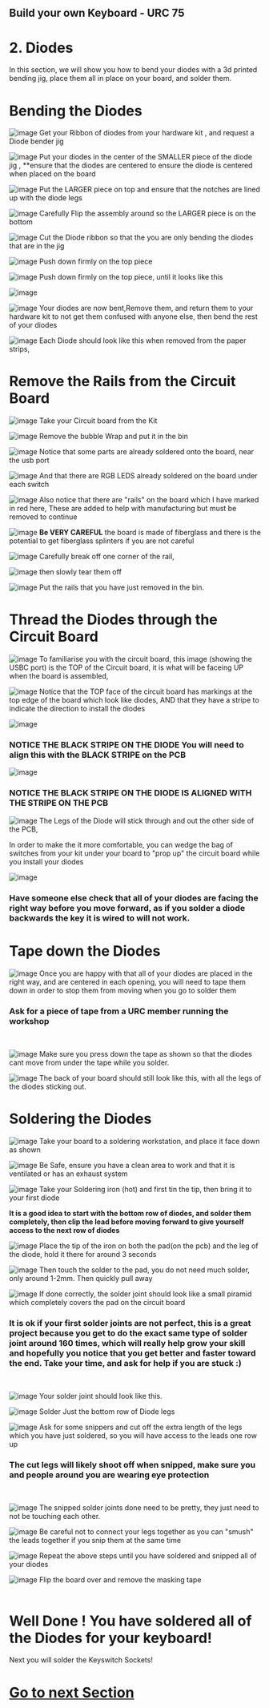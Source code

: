 ## Build your own Keyboard - URC 75

# 2. Diodes 

In this section, we will show you how to bend your diodes with a 3d printed bending jig, place them all in place on your board, and solder them.

# Bending the Diodes 



![image](/Build_Instructions/2_Diodes_Img/Bending_Diodes/1.JPG)
  Get your Ribbon of diodes from your hardware kit , and request a Diode bender jig <br/>

![image](/Build_Instructions/2_Diodes_Img/Bending_Diodes/2.JPG)
  Put your diodes in the center of the SMALLER piece of the diode jig , **ensure that the diodes are centered to ensure the diode is centered when placed on the board<br/>

![image](/Build_Instructions/2_Diodes_Img/Bending_Diodes/3.JPG)
  Put the LARGER piece on top and ensure that the notches are lined up with the diode legs  <br/>

![image](/Build_Instructions/2_Diodes_Img/Bending_Diodes/4.JPG)
  Carefully Flip the assembly around so the LARGER piece is on the bottom  <br/>

![image](/Build_Instructions/2_Diodes_Img/Bending_Diodes/5.JPG)
 Cut the Diode ribbon so that the you are only bending the diodes that are in the jig  <br/>

![image](/Build_Instructions/2_Diodes_Img/Bending_Diodes/6.JPG)
  Push down firmly on the top piece <br/>

![image](/Build_Instructions/2_Diodes_Img/Bending_Diodes/7.JPG)
  Push down firmly on the top piece, until it looks like this <br/>

![image](/Build_Instructions/2_Diodes_Img/Bending_Diodes/8.JPG)
   <br/>

![image](/Build_Instructions/2_Diodes_Img/Bending_Diodes/9.JPG)
  Your diodes are now bent,Remove them, and return them to your hardware kit to not get them confused with anyone else, then bend the rest of your diodes <br/>

![image](/Build_Instructions/2_Diodes_Img/Bending_Diodes/10.JPG)
  Each Diode should look like this when removed from the paper strips,  <br/>


# Remove the Rails from the Circuit Board
![image](/Build_Instructions/2_Diodes_Img/Thread_Diodes_Through/1.JPG)
Take your Circuit board from the Kit  <br/>

![image](/Build_Instructions/2_Diodes_Img/Thread_Diodes_Through/2.JPG)
Remove the bubble Wrap and put it in the bin   <br/>

![image](/Build_Instructions/2_Diodes_Img/Thread_Diodes_Through/3.JPG)
Notice that some parts are already soldered onto the board, near the usb port   <br/>

![image](/Build_Instructions/2_Diodes_Img/Thread_Diodes_Through/4.JPG)
 And that there are RGB LEDS already soldered on the board under each switch  <br/>

![image](/Build_Instructions/2_Diodes_Img/Thread_Diodes_Through/5.JPG)
 Also notice that there are "rails" on the board which I have marked in red here, These are added to help with manufacturing but must be removed to continue  <br/>

![image](/Build_Instructions/2_Diodes_Img/Thread_Diodes_Through/6.JPG)
 **Be VERY CAREFUL** the board is made of fiberglass and there is the potential to get fiberglass splinters if you are not careful  <br/>



![image](/Build_Instructions/2_Diodes_Img/Thread_Diodes_Through/8.JPG)
 Carefully break off one corner of the rail,  <br/>




![image](/Build_Instructions/2_Diodes_Img/Thread_Diodes_Through/11.JPG)
 then slowly tear them off   <br/>


![image](/Build_Instructions/2_Diodes_Img/Thread_Diodes_Through/14.JPG)
 Put the rails that you have just removed in the bin.   <br/>

# Thread the Diodes through the Circuit Board 
![image](/Build_Instructions/2_Diodes_Img/Thread_Diodes_Through/15.JPG)
 To familiarise you with the circuit board, this image (showing the USBC port) is the TOP of the Circuit board, it is what will be faceing UP when the board is assembled,     <br/>

 ![image](/Build_Instructions/2_Diodes_Img/Thread_Diodes_Through/16.JPG)
 Notice that the TOP face of the circuit board has markings at the top edge of the board which look like diodes, AND that they have a stripe to indicate the direction to install the diodes  <br/>

  ![image](/Build_Instructions/2_Diodes_Img/Thread_Diodes_Through/20.JPG)
 ### **NOTICE THE BLACK STRIPE ON THE DIODE** You will need to align this with the BLACK STRIPE on the PCB   <br/>

 ![image](/Build_Instructions/2_Diodes_Img/Thread_Diodes_Through/19.JPG)
 ### **NOTICE THE BLACK STRIPE ON THE DIODE IS ALIGNED WITH THE STRIPE ON THE PCB**   <br/>

   ![image](/Build_Instructions/2_Diodes_Img/Thread_Diodes_Through/21.JPG)
 The Legs of the Diode will stick through and out the other side of the PCB, 
 
 In order to make the it more comfortable, you can wedge the bag of switches from your kit under your board to "prop up" the circuit board while you install your diodes <br/>

 ![image](/Build_Instructions/2_Diodes_Img/Thread_Diodes_Through/someone%20else%20check.JPG)
 ### **Have someone else check that all of your diodes are facing the right way before you move forward, as if you solder a diode backwards the key it is wired to will not work.** <br/>

 # Tape down the Diodes
 ![image](/Build_Instructions/2_Diodes_Img/Tape_down_Diodes/1.JPG)
  Once you are happy with that all of your diodes are placed in the right way, and are centered in each opening, you will need to tape them down in order to stop them from moving when you go to solder them
  
 ### Ask for a piece of tape from a URC member running the workshop
  <br/>

 
 ![image](/Build_Instructions/2_Diodes_Img/Tape_down_Diodes/3.JPG)
  Make sure you press down the tape as shown so that the diodes cant move from under the tape while you solder. 
<br/>

 ![image](/Build_Instructions/2_Diodes_Img/Tape_down_Diodes/4.JPG)
  The back of your board should still look like this, with all the legs of the diodes sticking out. 
<br/>

# Soldering the Diodes

 ![image](/Build_Instructions/2_Diodes_Img/Solder%20the%20Diodes/1.JPG)
  Take your board to a soldering workstation, and place it face down as shown 
<br/>

![image](/Build_Instructions/2_Diodes_Img/Solder%20the%20Diodes/2.JPG)
  Be Safe, ensure you have a clean area to work and that it is ventilated or has an exhaust system 
<br/>

![image](/Build_Instructions/2_Diodes_Img/Solder%20the%20Diodes/3.JPG)
  Take your Soldering iron (hot) and first tin the tip, then bring it to your first diode

  **It is a good idea to start with the bottom row of diodes, and solder them completely, then clip the lead before moving forward to give yourself access to the next row of diodes** 
<br/>

![image](/Build_Instructions/2_Diodes_Img/Solder%20the%20Diodes/4.JPG)
  Place the tip of the iron on both the pad(on the pcb) and the leg of the diode, hold it there for around 3 seconds 
<br/>

![image](/Build_Instructions/2_Diodes_Img/Solder%20the%20Diodes/6.JPG)
  Then touch the solder to the pad, you do not need much solder, only around 1-2mm. Then quickly pull away 
<br/>

![image](/Build_Instructions/2_Diodes_Img/Solder%20the%20Diodes/Just%20soldered%20the%20first%20lead.png)
  If done correctly, the solder joint should look like a small piramid which completely covers the pad on the circuit board
<br/>

### It is ok if your first solder joints are not perfect, this is a great project because you get to do the exact same type of solder joint around 160 times, which will really help grow your skill and hopefully you notice that you get better and faster toward the end. Take your time, and ask for help if you are stuck :) 
<br/>

![image](/Build_Instructions/2_Diodes_Img/Solder%20the%20Diodes/8.JPG)
  Your solder joint should look like this.
<br/>

![image](/Build_Instructions/2_Diodes_Img/Solder%20the%20Diodes/9.JPG)
  Solder Just the bottom row of Diode legs 
<br/>

![image](/Build_Instructions/2_Diodes_Img/Solder%20the%20Diodes/11.JPG)
  Ask for some snippers and cut off the extra length of the legs which you have just soldered, so you will have access to the leads one row up 

  ### The cut legs will likely shoot off when snipped, make sure you and people around you are wearing eye protection
<br/>

![image](/Build_Instructions/2_Diodes_Img/Solder%20the%20Diodes/12.JPG)
 The snipped solder joints done need to be pretty, they just need to not be touching each other. 
<br/>

![image](/Build_Instructions/2_Diodes_Img/Solder%20the%20Diodes/17.JPG)
 Be careful not to connect your legs together as you can "smush" the leads together if you snip them at the same time 
<br/>

![image](/Build_Instructions/2_Diodes_Img/Solder%20the%20Diodes/21.JPG)
Repeat the above steps until you have soldered and snipped all of your diodes 
<br/>

![image](/Build_Instructions/2_Diodes_Img/Solder%20the%20Diodes/22.JPG)
Flip the board over and remove the masking tape  
<br/>

# Well Done ! You have soldered all of the Diodes for your keyboard! 

Next you will solder the Keyswitch Sockets!

# [Go to next Section](/Build_Instructions/3_Sockets.md)